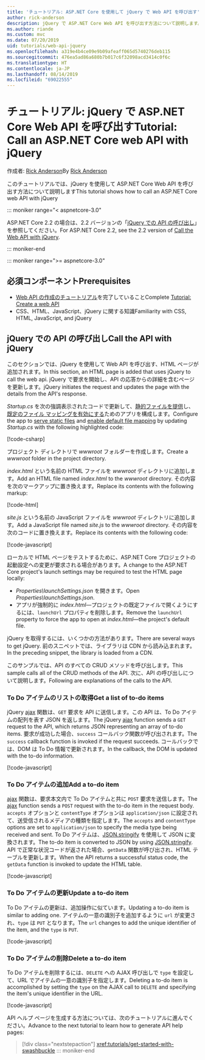 ```yaml
---
title: 'チュートリアル: ASP.NET Core を使用して jQuery で Web API を呼び出す'
author: rick-anderson
description: jQuery で ASP.NET Core Web API を呼び出す方法について説明します。
ms.author: riande
ms.custom: mvc
ms.date: 07/20/2019
uid: tutorials/web-api-jquery
ms.openlocfilehash: a319e4b4ce09e9b09afeaff065d5740276deb115
ms.sourcegitcommit: 476ea5ad86a680b7b017c6f32098acd3414c0f6c
ms.translationtype: HT
ms.contentlocale: ja-JP
ms.lasthandoff: 08/14/2019
ms.locfileid: "69022555"
---
```

# <a name="tutorial-call-an-aspnet-core-web-api-with-jquery"></a><span data-ttu-id="2d257-103">チュートリアル: jQuery で ASP.NET Core Web API を呼び出す</span><span class="sxs-lookup"><span data-stu-id="2d257-103">Tutorial: Call an ASP.NET Core web API with jQuery</span></span>

<span data-ttu-id="2d257-104">作成者: [Rick Anderson](https://twitter.com/RickAndMSFT)</span><span class="sxs-lookup"><span data-stu-id="2d257-104">By [Rick Anderson](https://twitter.com/RickAndMSFT)</span></span>

<span data-ttu-id="2d257-105">このチュートリアルでは、jQuery を使用して ASP.NET Core Web API を呼び出す方法について説明します</span><span class="sxs-lookup"><span data-stu-id="2d257-105">This tutorial shows how to call an ASP.NET Core web API with jQuery</span></span>

::: moniker range="< aspnetcore-3.0"

<span data-ttu-id="2d257-106">ASP.NET Core 2.2 の場合は、2.2 バージョンの「[jQuery での API の呼び出し](xref:tutorials/first-web-api#call-the-api-with-jquery)」を参照してください。</span><span class="sxs-lookup"><span data-stu-id="2d257-106">For ASP.NET Core 2.2, see the 2.2 version of [Call the Web API with jQuery](xref:tutorials/first-web-api#call-the-api-with-jquery).</span></span>

::: moniker-end

::: moniker range=">= aspnetcore-3.0"

## <a name="prerequisites"></a><span data-ttu-id="2d257-107">必須コンポーネント</span><span class="sxs-lookup"><span data-stu-id="2d257-107">Prerequisites</span></span>

* <span data-ttu-id="2d257-108">[Web API の作成のチュートリアル](xref:tutorials/first-web-api)を完了していること</span><span class="sxs-lookup"><span data-stu-id="2d257-108">Complete [Tutorial: Create a web API](xref:tutorials/first-web-api)</span></span>
* <span data-ttu-id="2d257-109">CSS、HTML、JavaScript、jQuery に関する知識</span><span class="sxs-lookup"><span data-stu-id="2d257-109">Familiarity with CSS, HTML, JavaScript, and jQuery</span></span>

## <a name="call-the-api-with-jquery"></a><span data-ttu-id="2d257-110">jQuery での API の呼び出し</span><span class="sxs-lookup"><span data-stu-id="2d257-110">Call the API with jQuery</span></span>

<span data-ttu-id="2d257-111">このセクションでは、jQuery を使用して Web API を呼び出す、HTML ページが追加されます。</span><span class="sxs-lookup"><span data-stu-id="2d257-111">In this section, an HTML page is added that uses jQuery to call the web api.</span></span> <span data-ttu-id="2d257-112">jQuery で要求を開始し、API の応答からの詳細を含むページを更新します。</span><span class="sxs-lookup"><span data-stu-id="2d257-112">jQuery initiates the request and updates the page with the details from the API's response.</span></span>

<span data-ttu-id="2d257-113">*Startup.cs* を次の強調表示されたコードで更新して、[静的ファイルを提供](/dotnet/api/microsoft.aspnetcore.builder.staticfileextensions.usestaticfiles#Microsoft_AspNetCore_Builder_StaticFileExtensions_UseStaticFiles_Microsoft_AspNetCore_Builder_IApplicationBuilder_)し、[既定のファイル マッピングを有効にする](/dotnet/api/microsoft.aspnetcore.builder.defaultfilesextensions.usedefaultfiles#Microsoft_AspNetCore_Builder_DefaultFilesExtensions_UseDefaultFiles_Microsoft_AspNetCore_Builder_IApplicationBuilder_)ためのアプリを構成します。</span><span class="sxs-lookup"><span data-stu-id="2d257-113">Configure the app to [serve static files](/dotnet/api/microsoft.aspnetcore.builder.staticfileextensions.usestaticfiles#Microsoft_AspNetCore_Builder_StaticFileExtensions_UseStaticFiles_Microsoft_AspNetCore_Builder_IApplicationBuilder_) and [enable default file mapping](/dotnet/api/microsoft.aspnetcore.builder.defaultfilesextensions.usedefaultfiles#Microsoft_AspNetCore_Builder_DefaultFilesExtensions_UseDefaultFiles_Microsoft_AspNetCore_Builder_IApplicationBuilder_) by updating *Startup.cs* with the following highlighted code:</span></span>

[!code-csharp[](first-web-api/samples/3.0/TodoApi/StartupJquery.cs?highlight=8-9&name=snippet_configure)]

<span data-ttu-id="2d257-114">プロジェクト ディレクトリで *wwwroot* フォルダーを作成します。</span><span class="sxs-lookup"><span data-stu-id="2d257-114">Create a *wwwroot* folder in the project directory.</span></span>

<span data-ttu-id="2d257-115">*index.html* という名前の HTML ファイルを *wwwroot* ディレクトリに追加します。</span><span class="sxs-lookup"><span data-stu-id="2d257-115">Add an HTML file named *index.html* to the *wwwroot* directory.</span></span> <span data-ttu-id="2d257-116">その内容を次のマークアップに置き換えます。</span><span class="sxs-lookup"><span data-stu-id="2d257-116">Replace its contents with the following markup:</span></span>

[!code-html[](first-web-api/samples/3.0/TodoApi/wwwroot/index.html)]

<span data-ttu-id="2d257-117">*site.js* という名前の JavaScript ファイルを *wwwroot* ディレクトリに追加します。</span><span class="sxs-lookup"><span data-stu-id="2d257-117">Add a JavaScript file named *site.js* to the *wwwroot* directory.</span></span> <span data-ttu-id="2d257-118">その内容を次のコードに置き換えます。</span><span class="sxs-lookup"><span data-stu-id="2d257-118">Replace its contents with the following code:</span></span>

[!code-javascript[](first-web-api/samples/3.0/TodoApi/wwwroot/site.js?name=snippet_SiteJs)]

<span data-ttu-id="2d257-119">ローカルで HTML ページをテストするために、ASP.NET Core プロジェクトの起動設定への変更が要求される場合があります。</span><span class="sxs-lookup"><span data-stu-id="2d257-119">A change to the ASP.NET Core project's launch settings may be required to test the HTML page locally:</span></span>

* <span data-ttu-id="2d257-120">*Properties\launchSettings.json* を開きます。</span><span class="sxs-lookup"><span data-stu-id="2d257-120">Open *Properties\launchSettings.json*.</span></span>
* <span data-ttu-id="2d257-121">アプリが強制的に *index.html*&mdash;プロジェクトの既定ファイルで開くようにするには、`launchUrl` プロパティを削除します。</span><span class="sxs-lookup"><span data-stu-id="2d257-121">Remove the `launchUrl` property to force the app to open at *index.html*&mdash;the project's default file.</span></span>

<span data-ttu-id="2d257-122">jQuery を取得するには、いくつかの方法があります。</span><span class="sxs-lookup"><span data-stu-id="2d257-122">There are several ways to get jQuery.</span></span> <span data-ttu-id="2d257-123">前のスニペットでは、ライブラリは CDN から読み込まれます。</span><span class="sxs-lookup"><span data-stu-id="2d257-123">In the preceding snippet, the library is loaded from a CDN.</span></span>

<span data-ttu-id="2d257-124">このサンプルでは、API のすべての CRUD メソッドを呼び出します。</span><span class="sxs-lookup"><span data-stu-id="2d257-124">This sample calls all of the CRUD methods of the API.</span></span> <span data-ttu-id="2d257-125">次に、API の呼び出しについて説明します。</span><span class="sxs-lookup"><span data-stu-id="2d257-125">Following are explanations of the calls to the API.</span></span>

### <a name="get-a-list-of-to-do-items"></a><span data-ttu-id="2d257-126">To Do アイテムのリストの取得</span><span class="sxs-lookup"><span data-stu-id="2d257-126">Get a list of to-do items</span></span>

<span data-ttu-id="2d257-127">jQuery [ajax](https://api.jquery.com/jquery.ajax/) 関数は、`GET` 要求を API に送信します。この API は、To Do アイテムの配列を表す JSON を返します。</span><span class="sxs-lookup"><span data-stu-id="2d257-127">The jQuery [ajax](https://api.jquery.com/jquery.ajax/) function sends a `GET` request to the API, which returns JSON representing an array of to-do items.</span></span> <span data-ttu-id="2d257-128">要求が成功した場合、`success` コールバック関数が呼び出されます。</span><span class="sxs-lookup"><span data-stu-id="2d257-128">The `success` callback function is invoked if the request succeeds.</span></span> <span data-ttu-id="2d257-129">コールバックでは、DOM は To Do 情報で更新されます。</span><span class="sxs-lookup"><span data-stu-id="2d257-129">In the callback, the DOM is updated with the to-do information.</span></span>

[!code-javascript[](first-web-api/samples/3.0/TodoApi/wwwroot/site.js?name=snippet_GetData)]

### <a name="add-a-to-do-item"></a><span data-ttu-id="2d257-130">To Do アイテムの追加</span><span class="sxs-lookup"><span data-stu-id="2d257-130">Add a to-do item</span></span>

<span data-ttu-id="2d257-131">[ajax](https://api.jquery.com/jquery.ajax/) 関数は、要求本文内で To Do アイテムと共に `POST` 要求を送信します。</span><span class="sxs-lookup"><span data-stu-id="2d257-131">The [ajax](https://api.jquery.com/jquery.ajax/) function sends a `POST` request with the to-do item in the request body.</span></span> <span data-ttu-id="2d257-132">`accepts` オプションと `contentType` オプションは `application/json` に設定されて、送受信されるメディアの種類を指定します。</span><span class="sxs-lookup"><span data-stu-id="2d257-132">The `accepts` and `contentType` options are set to `application/json` to specify the media type being received and sent.</span></span> <span data-ttu-id="2d257-133">To Do アイテムは、[JSON.stringify](https://developer.mozilla.org/docs/Web/JavaScript/Reference/Global_Objects/JSON/stringify) を使用して JSON に変換されます。</span><span class="sxs-lookup"><span data-stu-id="2d257-133">The to-do item is converted to JSON by using [JSON.stringify](https://developer.mozilla.org/docs/Web/JavaScript/Reference/Global_Objects/JSON/stringify).</span></span> <span data-ttu-id="2d257-134">API で正常な状況コードが返された場合、`getData` 関数が呼び出され、HTML テーブルを更新します。</span><span class="sxs-lookup"><span data-stu-id="2d257-134">When the API returns a successful status code, the `getData` function is invoked to update the HTML table.</span></span>

[!code-javascript[](first-web-api/samples/3.0/TodoApi/wwwroot/site.js?name=snippet_AddItem)]

### <a name="update-a-to-do-item"></a><span data-ttu-id="2d257-135">To Do アイテムの更新</span><span class="sxs-lookup"><span data-stu-id="2d257-135">Update a to-do item</span></span>

<span data-ttu-id="2d257-136">To Do アイテムの更新は、追加操作に似ています。</span><span class="sxs-lookup"><span data-stu-id="2d257-136">Updating a to-do item is similar to adding one.</span></span> <span data-ttu-id="2d257-137">アイテムの一意の識別子を追加するように `url` が変更され、`type` は `PUT` となります。</span><span class="sxs-lookup"><span data-stu-id="2d257-137">The `url` changes to add the unique identifier of the item, and the `type` is `PUT`.</span></span>

[!code-javascript[](first-web-api/samples/3.0/TodoApi/wwwroot/site.js?name=snippet_AjaxPut)]

### <a name="delete-a-to-do-item"></a><span data-ttu-id="2d257-138">To Do アイテムの削除</span><span class="sxs-lookup"><span data-stu-id="2d257-138">Delete a to-do item</span></span>

<span data-ttu-id="2d257-139">To Do アイテムを削除するには、`DELETE` への AJAX 呼び出しで `type` を設定して、URL でアイテムの一意の識別子を指定します。</span><span class="sxs-lookup"><span data-stu-id="2d257-139">Deleting a to-do item is accomplished by setting the `type` on the AJAX call to `DELETE` and specifying the item's unique identifier in the URL.</span></span>

[!code-javascript[](first-web-api/samples/3.0/TodoApi/wwwroot/site.js?name=snippet_AjaxDelete)]

<span data-ttu-id="2d257-140">API ヘルプ ページを生成する方法については、次のチュートリアルに進んでください。</span><span class="sxs-lookup"><span data-stu-id="2d257-140">Advance to the next tutorial to learn how to generate API help pages:</span></span>

> [!div class="nextstepaction"]
> <xref:tutorials/get-started-with-swashbuckle>
::: moniker-end
